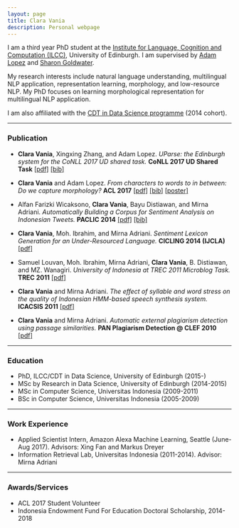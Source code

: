 ```yaml
---
layout: page
title: Clara Vania
description: Personal webpage
---
```


I am a third year PhD student at the [Institute for Language, Cognition and Computation (ILCC)](http://web.inf.ed.ac.uk/ilcc), University of Edinburgh.  I am supervised by [Adam Lopez](http://alopez.github.io/) and [Sharon Goldwater](http://homepages.inf.ed.ac.uk/sgwater/).

My research interests include natural language understanding, multilingual NLP application, representation learning, morphology, and low-resource NLP. My PhD focuses on learning morphological representation for multilingual NLP application.

I am also affiliated with the [CDT in Data Science programme](http://datascience.inf.ed.ac.uk/) (2014 cohort).

---

### Publication

- __Clara Vania__, Xingxing Zhang, and Adam Lopez. *UParse: the Edinburgh system for the CoNLL 2017 UD shared task.* __CoNLL 2017 UD Shared Task__ [[pdf]](http://universaldependencies.org/conll17/proceedings/pdf/K17-3010.pdf) [[bib]](http://universaldependencies.org/conll17/proceedings/bib/K17-3010.bib)

- __Clara Vania__ and Adam Lopez. *From characters to words to in between: Do we capture morphology?* __ACL 2017__ [[pdf]](http://www.aclweb.org/anthology/P17-1184) [[bib]](https://aclanthology.info/papers/P17-1184/p17-1184.bib) [[poster]](http://anthology.aclweb.org/attachments/P/P17/P17-1184.Poster.pdf)

- Alfan Farizki Wicaksono, __Clara Vania__, Bayu Distiawan, and Mirna Adriani. *Automatically Building a Corpus for Sentiment Analysis on Indonesian Tweets.* __PACLIC 2014__ [[pdf]](http://www.aclweb.org/anthology/Y/Y14/Y14-1024.pdf) [[bib]](http://www.aclweb.org/anthology/Y/Y14/Y14-1024.bib)

- __Clara Vania__, Moh. Ibrahim, and Mirna Adriani. *Sentiment Lexicon Generation for an Under-Resourced Language.* __CICLING 2014 (IJCLA)__ [[pdf]](http://www.gelbukh.com/ijcla/2014-1/IJCLA-2014-1-Complete.pdf#page=59)

- Samuel Louvan, Moh. Ibrahim, Mirna Adriani, __Clara Vania__, B. Distiawan, and MZ. Wanagiri. *University of Indonesia at TREC 2011 Microblog Task.* __TREC 2011__ [[pdf]](http://trec.nist.gov/pubs/trec20/papers/FASILKOM.microblog.update.pdf)

- __Clara Vania__ and Mirna Adriani. *The effect of syllable and word stress on the quality of Indonesian HMM-based speech synthesis system.* __ICACSIS 2011__ [[pdf]](http://ieeexplore.ieee.org/abstract/document/6140797/)

- __Clara Vania__ and Mirna Adriani. *Automatic external plagiarism detection using passage similarities.* __PAN Plagiarism Detection @ CLEF 2010__ [[pdf]](http://ceur-ws.org/Vol-1176/CLEF2010wn-PAN-VaniaEt2010.pdf)

---

### Education

- PhD, ILCC/CDT in Data Science, University of Edinburgh (2015-)
- MSc by Research in Data Science, University of Edinburgh (2014-2015)
- MSc in Computer Science, Universitas Indonesia (2009-2011)
- BSc in Computer Science, Universitas Indonesia (2005-2009)

---

### Work Experience

- Applied Scientist Intern, Amazon Alexa Machine Learning, Seattle (June-Aug 2017). Advisors: Xing Fan and Markus Dreyer
- Information Retrieval Lab, Universitas Indonesia (2011-2014). Advisor: Mirna Adriani

---

### Awards/Services
- ACL 2017 Student Volunteer
- Indonesia Endowment Fund For Education Doctoral Scholarship, 2014-2018








